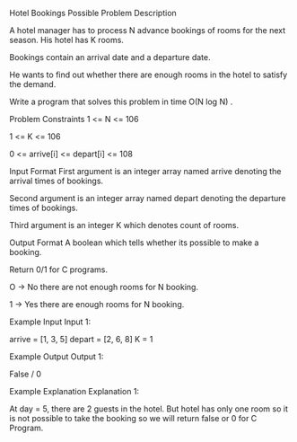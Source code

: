 Hotel Bookings Possible
Problem Description

A hotel manager has to process N advance bookings of rooms for the next season. His hotel has K rooms.

Bookings contain an arrival date and a departure date.

He wants to find out whether there are enough rooms in the hotel to satisfy the demand.

Write a program that solves this problem in time O(N log N) .



Problem Constraints
1 <= N <= 106

1 <= K <= 106

0 <= arrive[i] <= depart[i] <= 108



Input Format
First argument is an integer array named arrive denoting the arrival times of bookings.

Second argument is an integer array named depart denoting the departure times of bookings.

Third argument is an integer K which denotes count of rooms.



Output Format
A boolean which tells whether its possible to make a booking.

Return 0/1 for C programs.

O -> No there are not enough rooms for N booking.

1 -> Yes there are enough rooms for N booking.



Example Input
Input 1:

 arrive = [1, 3, 5]
 depart = [2, 6, 8]
 K = 1


Example Output
Output 1:

 False / 0 


Example Explanation
Explanation 1:

 At day = 5, there are 2 guests in the hotel. But hotel has only one room so it is not possible to take the booking
 so we will return false or 0 for C Program.